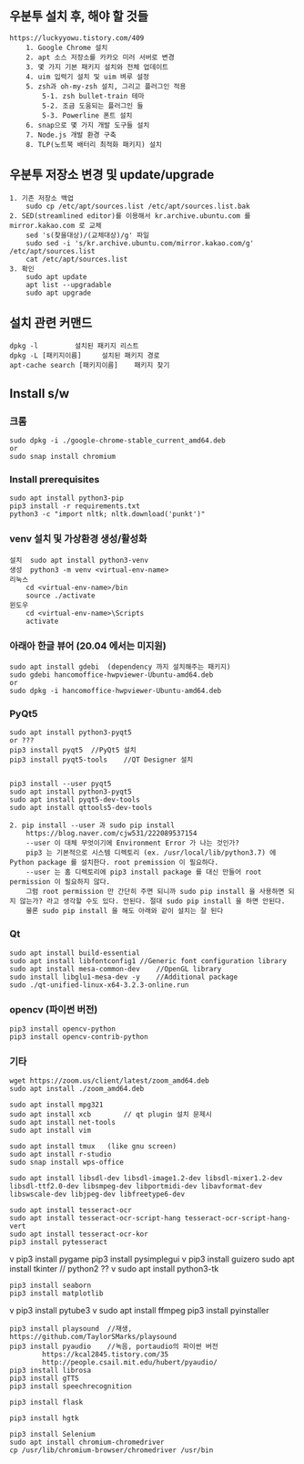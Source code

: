 ﻿
## 우분투 설치 후, 해야 할 것들
	https://luckyyowu.tistory.com/409
		1. Google Chrome 설치
		2. apt 소스 저장소를 카카오 미러 서버로 변경
		3. 몇 가지 기본 패키지 설치와 전체 업데이트
		4. uim 입력기 설치 및 uim 벼루 설정
		5. zsh과 oh-my-zsh 설치, 그리고 플러그인 적용
			5-1. zsh bullet-train 테마
			5-2. 조금 도움되는 플러그인 들
			5-3. Powerline 폰트 설치
		6. snap으로 몇 가지 개발 도구들 설치
		7. Node.js 개발 환경 구축
		8. TLP(노트북 배터리 최적화 패키지) 설치
		

## 우분투 저장소 변경 및 update/upgrade
	1. 기존 저장소 백업
		sudo cp /etc/apt/sources.list /etc/apt/sources.list.bak
	2. SED(streamlined editor)를 이용해서 kr.archive.ubuntu.com 를 mirror.kakao.com 로 교체
		sed 's(찾을대상)/(교체대상)/g' 파일
		sudo sed -i 's/kr.archive.ubuntu.com/mirror.kakao.com/g' /etc/apt/sources.list
		cat /etc/apt/sources.list
	3. 확인
		sudo apt update
		apt list --upgradable
		sudo apt upgrade

## 설치 관련 커맨드
	dpkg -l			설치된 패키지 리스트
	dpkg -L [패키지이름]		설치된 패키지 경로
	apt-cache search [패키지이름]	패키지 찾기


## Install s/w
### 크롬
	sudo dpkg -i ./google-chrome-stable_current_amd64.deb
	or
	sudo snap install chromium

### Install prerequisites
	sudo apt install python3-pip
	pip3 install -r requirements.txt
	python3 -c "import nltk; nltk.download('punkt')"

### venv 설치 및 가상환경 생성/활성화
	설치	sudo apt install python3-venv
	생성	python3 -m venv <virtual-env-name>
	리눅스
		cd <virtual-env-name>/bin
		source ./activate
	윈도우
		cd <virtual-env-name>\Scripts
		activate
	

### 아래아 한글 뷰어 (20.04 에서는 미지원)
	sudo apt install gdebi	(dependency 까지 설치해주는 패키지)
	sudo gdebi hancomoffice-hwpviewer-Ubuntu-amd64.deb
	or
	sudo dpkg -i hancomoffice-hwpviewer-Ubuntu-amd64.deb

### PyQt5
	sudo apt install python3-pyqt5
	or ???
	pip3 install pyqt5	//PyQt5 설치
	pip3 install pyqt5-tools	//QT Designer 설치
	
	
	pip3 install --user pyqt5
	sudo apt install python3-pyqt5
	sudo apt install pyqt5-dev-tools
	sudo apt install qttools5-dev-tools
	
	2. pip install --user 과 sudo pip install
		https://blog.naver.com/cjw531/222089537154
		--user 이 대체 무엇이기에 Environment Error 가 나는 것인가?
		pip3 는 기본적으로 시스템 디렉토리 (ex. /usr/local/lib/python3.7) 에 Python package 를 설치한다. root premission 이 필요하다.
		--user 는 홈 디렉토리에 pip3 install package 를 대신 만들어 root permission 이 필요하지 않다.
		그럼 root permission 만 간단히 주면 되니까 sudo pip install 을 사용하면 되지 않는가? 라고 생각할 수도 있다. 안된다. 절대 sudo pip install 을 하면 안된다.
		물론 sudo pip install 을 해도 아래와 같이 설치는 잘 된다

### Qt
	sudo apt install build-essential
	sudo apt install libfontconfig1	//Generic font configuration library
	sudo apt install mesa-common-dev	//OpenGL library
	sudo install libglu1-mesa-dev -y	//Additional package
	sudo ./qt-unified-linux-x64-3.2.3-online.run

### opencv (파이썬 버전)
	pip3 install opencv-python
	pip3 install opencv-contrib-python

### 기타
	wget https://zoom.us/client/latest/zoom_amd64.deb
	sudo apt install ./zoom_amd64.deb 
	
	sudo apt install mpg321
	sudo apt install xcb		// qt plugin 설치 문제시
	sudo apt install net-tools
	sudo apt install vim

	sudo apt install tmux	(like gnu screen)
	sudo apt install r-studio
	sudo snap install wps-office

	sudo apt install libsdl-dev libsdl-image1.2-dev libsdl-mixer1.2-dev libsdl-ttf2.0-dev libsmpeg-dev libportmidi-dev libavformat-dev libswscale-dev libjpeg-dev libfreetype6-dev

	sudo apt install tesseract-ocr
	sudo apt install tesseract-ocr-script-hang tesseract-ocr-script-hang-vert
	sudo apt install tesseract-ocr-kor
	pip3 install pytesseract

	
v	pip3 install pygame
	pip3 install pysimplegui
v	pip3 install guizero
	sudo apt install tkinter	// python2 ??
v	sudo apt install python3-tk

	pip3 install seaborn
	pip3 install matplotlib

v	pip3 install pytube3
v	sudo apt install ffmpeg
	pip3 install pyinstaller


	pip3 install playsound	//재생, https://github.com/TaylorSMarks/playsound
	pip3 install pyaudio	//녹음, portaudio의 파이썬 버전
			https://kcal2845.tistory.com/35
			http://people.csail.mit.edu/hubert/pyaudio/
	pip3 install librosa
	pip3 install gTTS
	pip3 install speechrecognition

	pip3 install flask

	pip3 install hgtk

	pip3 install Selenium
	sudo apt install chromium-chromedriver
	cp /usr/lib/chromium-browser/chromedriver /usr/bin
	
